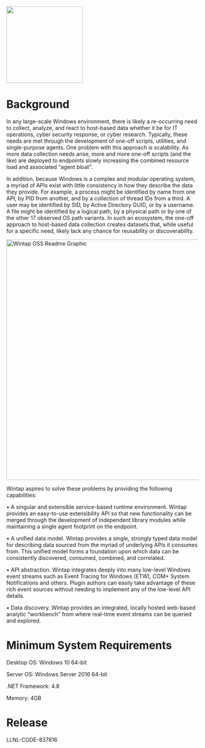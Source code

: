 <img width="200" src="https://user-images.githubusercontent.com/50601643/218871643-2d3af433-0923-4786-b5e5-24c6a72e803e.png">

# Background
In any large-scale Windows environment, there is likely a re-occurring need to collect, analyze, and react to host-based data whether it be for IT operations, cyber security response, or cyber research.  Typically, these needs are met through the development of one-off scripts, utilities, and single-purpose agents.  One problem with this approach is scalability.  As more data collection needs arise, more and more one-off scripts (and the like) are deployed to endpoints slowly increasing the combined resource load and associated “agent bloat”.  

In addition, because Windows is a complex and modular operating system, a myriad of APIs exist with little consistency in how they describe the data they provide.   For example, a process might be identified by name from one API, by PID from another, and by a collection of thread IDs from a third.  A user may be identified by SID, by Active Directory GUID, or by a username.  A file might be identified by a logical path, by a physical path or by one of the other 17 observed OS path variants.  In such an ecosystem, the one-off approach to host-based data collection creates datasets that, while useful for a specific need, likely lack any chance for reusability or discoverability. 

<img width="628" alt="Wintap OSS Readme Graphic" src="https://user-images.githubusercontent.com/50601643/180505875-ff160e04-e0f0-4172-a9a6-d40d92e869c6.PNG">

Wintap aspires to solve these problems by providing the following capabilities:

•	A singular and extensible service-based runtime environment.  Wintap provides an easy-to-use extensibility API so that new functionality can be merged through the development of independent library modules while maintaining a single agent footprint on the endpoint.

•	A unified data model.  Wintap provides a single, strongly typed data model for describing data sourced from the myriad of underlying APIs it consumes from.  This unified model forms a foundation upon which data can be consistently discovered, consumed, combined, and correlated.

•	API abstraction. Wintap integrates deeply into many low-level Windows event streams such as Event Tracing for Windows (ETW), COM+ System Notifications and others.  Plugin authors can easily take advantage of these rich event sources without needing to implement any of the low-level API details.

•	Data discovery.  Wintap provides an integrated, locally hosted web-based analytic “workbench” from where real-time event streams can be queried and explored. 

# Minimum System Requirements
Desktop OS:  Windows 10 64-bit

Server OS: Windows Server 2016 64-bit

.NET Framework: 4.8

Memory: 4GB


# Release
LLNL-CODE-837816
